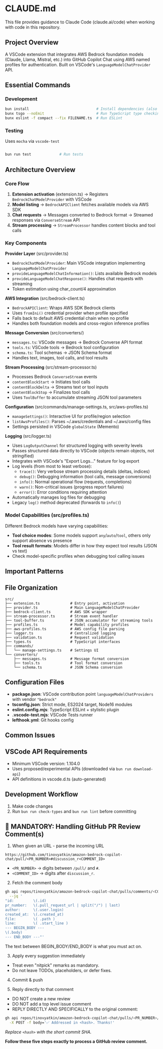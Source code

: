 # CLAUDE.md

This file provides guidance to Claude Code (claude.ai/code) when working with code in this repository.

## Project Overview

A VSCode extension that integrates AWS Bedrock foundation models (Claude, Llama, Mistral, etc.) into GitHub Copilot Chat using AWS named profiles for authentication. Built on VSCode's `LanguageModelChatProvider` API.

## Essential Commands

### Development

```bash
bun install                               # Install dependencies (also downloads VSCode API definitions)
bunx tsgo --noEmit                        # Run TypeScript type checking (no emit)
bunx eslint -f compact --fix FILENAME.ts  # Run ESLint
```

### Testing

Uses `mocha` via `vscode-test`

```bash

bun run test             # Run tests
```

## Architecture Overview

### Core Flow

1. **Extension activation** (extension.ts) → Registers `BedrockChatModelProvider` with VSCode
2. **Model listing** → `BedrockAPIClient` fetches available models via AWS SDK
3. **Chat requests** → Messages converted to Bedrock format → Streamed responses via `ConverseStream` API
4. **Stream processing** → `StreamProcessor` handles content blocks and tool calls

### Key Components

**Provider Layer** (src/provider.ts)

- `BedrockChatModelProvider`: Main VSCode integration implementing `LanguageModelChatProvider`
- `provideLanguageModelChatInformation()`: Lists available Bedrock models
- `provideLanguageModelChatResponse()`: Handles chat requests with streaming
- Token estimation using char_count/4 approximation

**AWS Integration** (src/bedrock-client.ts)

- `BedrockAPIClient`: Wraps AWS SDK Bedrock clients
- Uses `fromIni()` credential provider when profile specified
- Falls back to default AWS credential chain when no profile
- Handles both foundation models and cross-region inference profiles

**Message Conversion** (src/converters/)

- `messages.ts`: VSCode messages → Bedrock Converse API format
- `tools.ts`: VSCode tools → Bedrock tool configuration
- `schema.ts`: Tool schemas → JSON Schema format
- Handles text, images, tool calls, and tool results

**Stream Processing** (src/stream-processor.ts)

- Processes Bedrock `ConverseStream` events
- `contentBlockStart` → Initiates tool calls
- `contentBlockDelta` → Streams text or tool inputs
- `contentBlockStop` → Finalizes tool calls
- Uses `ToolBuffer` to accumulate streaming JSON tool parameters

**Configuration** (src/commands/manage-settings.ts, src/aws-profiles.ts)

- `manageSettings()`: Interactive UI for profile/region selection
- `listAwsProfiles()`: Parses ~/.aws/credentials and ~/.aws/config files
- Settings persisted in VSCode `globalState` (Memento)

**Logging** (src/logger.ts)

- Uses `LogOutputChannel` for structured logging with severity levels
- Passes structured data directly to VSCode (objects remain objects, not stringified)
- Integrates with VSCode's "Export Logs..." feature for log export
- Log levels (from most to least verbose):
  - `trace()`: Very verbose stream processing details (deltas, indices)
  - `debug()`: Debugging information (tool calls, message conversions)
  - `info()`: Normal operational flow (requests, completions)
  - `warn()`: Non-critical issues (progress report failures)
  - `error()`: Error conditions requiring attention
- Automatically manages log files for debugging
- Legacy `log()` method deprecated (forwards to `info()`)

### Model Capabilities (src/profiles.ts)

Different Bedrock models have varying capabilities:

- **Tool choice modes**: Some models support `any`/`auto`/`tool`, others only support absence vs presence
- **Tool result formats**: Models differ in how they expect tool results (JSON vs text)
- Check model-specific profiles when debugging tool calling issues

## Important Patterns

## File Organization

```text
src/
├── extension.ts              # Entry point, activation
├── provider.ts               # Main LanguageModelChatProvider
├── bedrock-client.ts         # AWS SDK wrapper
├── stream-processor.ts       # Stream event handler
├── tool-buffer.ts            # JSON accumulator for streaming tools
├── profiles.ts               # Model capability profiles
├── aws-profiles.ts           # AWS config file parsing
├── logger.ts                 # Centralized logging
├── validation.ts             # Request validation
├── types.ts                  # TypeScript interfaces
├── commands/
│   └── manage-settings.ts    # Settings UI
└── converters/
    ├── messages.ts           # Message format conversion
    ├── tools.ts              # Tool format conversion
    └── schema.ts             # JSON Schema conversion
```

## Configuration Files

- **package.json**: VSCode contribution point `languageModelChatProviders` with vendor `"bedrock"`
- **tsconfig.json**: Strict mode, ES2024 target, Node16 modules
- **eslint.config.mjs**: TypeScript ESLint + stylistic plugin
- **.vscode-test.mjs**: VSCode Tests runner
- **lefthook.yml**: Git hooks config

## Common Issues

## VSCode API Requirements

- Minimum VSCode version: 1.104.0
- Uses proposed/experimental APIs (downloaded via `bun run download-api`)
- API definitions in vscode.d.ts (auto-generated)

## Development Workflow

1. Make code changes
2. Run `bun run check-types` and `bun run lint` before committing

## 📑 MANDATORY: Handling GitHub PR Review Comment(s)

1. When given an URL - parse the incoming URL

```text
https://github.com/tinovyatkin/amazon-bedrock-copilot-chat/pull/<PR_NUMBER>#discussion_r<COMMENT_ID>
```

- `<PR_NUMBER>` → digits between `/pull/` and `#`.
- `<COMMENT_ID>` → digits after `discussion_r`.

2. Fetch the comment body

```bash
gh api repos/tinovyatkin/amazon-bedrock-copilot-chat/pulls/comments/<COMMENT_ID> \
  --jq '
"id:         \(.id)
pr_number:   \(.pull_request_url | split("/") | last)
author:      \(.user.login)
created_at:  \(.created_at)
file:        \( .path )
line:        \( .start_line )
--- BEGIN_BODY ---
\(.body)
--- END_BODY ---"'
```

The text between BEGIN_BODY/END_BODY is what you must act on.

3. Apply every suggestion immediately

- Treat even "nitpick" remarks as mandatory.
- Do not leave TODOs, placeholders, or defer fixes.

4. Commit & push

5. Reply directly to that comment

- DO NOT create a new review
- DO NOT add a top level issue comment
- REPLY DIRECTLY AND SPECIFICALLY to the original comment:

```bash
gh api repos/tinovyatkin/amazon-bedrock-copilot-chat/pulls/<PR_NUMBER>/comments/<COMMENT_ID>/replies \
  -X POST -f body='✅ Addressed in <hash>. Thanks!'
```

_Replace `<hash>` with the short commit SHA._

**Follow these five steps exactly to process a GitHub review comment.**
